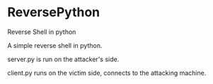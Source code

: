# ReversePython
Reverse Shell in python

A simple reverse shell in python.

server.py is run on the attacker's side.

client.py runs on the victim side, connects to the attacking machine.
